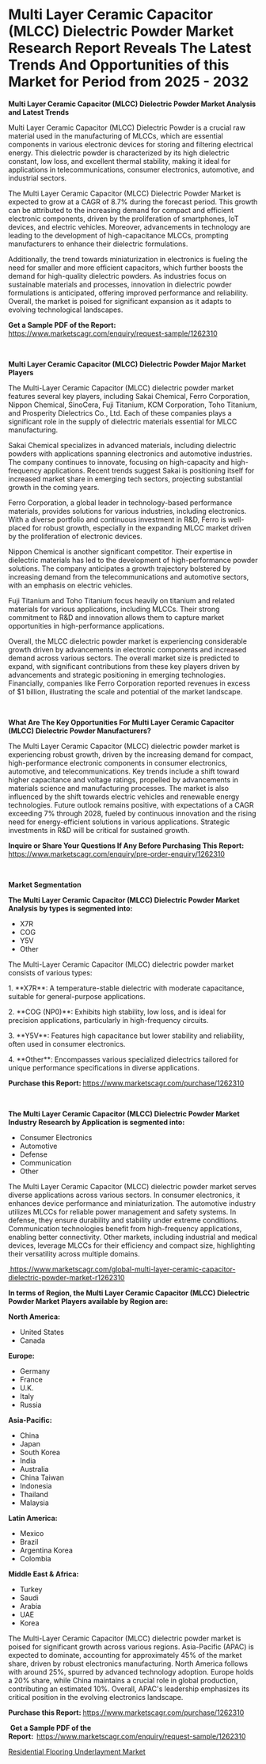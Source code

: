 <p><h1>Multi Layer Ceramic Capacitor (MLCC) Dielectric Powder Market Research Report Reveals The Latest Trends And Opportunities of this Market for Period from 2025 - 2032</h1></p><p><strong>Multi Layer Ceramic Capacitor (MLCC) Dielectric Powder Market Analysis and Latest Trends</strong></p>
<p><p>Multi Layer Ceramic Capacitor (MLCC) Dielectric Powder is a crucial raw material used in the manufacturing of MLCCs, which are essential components in various electronic devices for storing and filtering electrical energy. This dielectric powder is characterized by its high dielectric constant, low loss, and excellent thermal stability, making it ideal for applications in telecommunications, consumer electronics, automotive, and industrial sectors.</p><p>The Multi Layer Ceramic Capacitor (MLCC) Dielectric Powder Market is expected to grow at a CAGR of 8.7% during the forecast period. This growth can be attributed to the increasing demand for compact and efficient electronic components, driven by the proliferation of smartphones, IoT devices, and electric vehicles. Moreover, advancements in technology are leading to the development of high-capacitance MLCCs, prompting manufacturers to enhance their dielectric formulations.</p><p>Additionally, the trend towards miniaturization in electronics is fueling the need for smaller and more efficient capacitors, which further boosts the demand for high-quality dielectric powders. As industries focus on sustainable materials and processes, innovation in dielectric powder formulations is anticipated, offering improved performance and reliability. Overall, the market is poised for significant expansion as it adapts to evolving technological landscapes.</p></p>
<p><strong>Get a Sample PDF of the Report:&nbsp;</strong> <a href="https://www.marketscagr.com/enquiry/request-sample/1262310?utm_campaign=1848&utm_medium=2&utm_source=Github&utm_content=ia&utm_term=02022025&utm_id=multi-layer-ceramic-capacitor-mlcc-dielectric-powder">https://www.marketscagr.com/enquiry/request-sample/1262310</a></p>
<p>&nbsp;</p>
<p><strong>Multi Layer Ceramic Capacitor (MLCC) Dielectric Powder Major Market Players</strong></p>
<p><p>The Multi-Layer Ceramic Capacitor (MLCC) dielectric powder market features several key players, including Sakai Chemical, Ferro Corporation, Nippon Chemical, SinoCera, Fuji Titanium, KCM Corporation, Toho Titanium, and Prosperity Dielectrics Co., Ltd. Each of these companies plays a significant role in the supply of dielectric materials essential for MLCC manufacturing.</p><p>Sakai Chemical specializes in advanced materials, including dielectric powders with applications spanning electronics and automotive industries. The company continues to innovate, focusing on high-capacity and high-frequency applications. Recent trends suggest Sakai is positioning itself for increased market share in emerging tech sectors, projecting substantial growth in the coming years.</p><p>Ferro Corporation, a global leader in technology-based performance materials, provides solutions for various industries, including electronics. With a diverse portfolio and continuous investment in R&D, Ferro is well-placed for robust growth, especially in the expanding MLCC market driven by the proliferation of electronic devices.</p><p>Nippon Chemical is another significant competitor. Their expertise in dielectric materials has led to the development of high-performance powder solutions. The company anticipates a growth trajectory bolstered by increasing demand from the telecommunications and automotive sectors, with an emphasis on electric vehicles.</p><p>Fuji Titanium and Toho Titanium focus heavily on titanium and related materials for various applications, including MLCCs. Their strong commitment to R&D and innovation allows them to capture market opportunities in high-performance applications.</p><p>Overall, the MLCC dielectric powder market is experiencing considerable growth driven by advancements in electronic components and increased demand across various sectors. The overall market size is predicted to expand, with significant contributions from these key players driven by advancements and strategic positioning in emerging technologies. Financially, companies like Ferro Corporation reported revenues in excess of $1 billion, illustrating the scale and potential of the market landscape.</p></p>
<p>&nbsp;</p>
<p><strong>What Are The Key Opportunities For Multi Layer Ceramic Capacitor (MLCC) Dielectric Powder Manufacturers?</strong></p>
<p><p>The Multi Layer Ceramic Capacitor (MLCC) dielectric powder market is experiencing robust growth, driven by the increasing demand for compact, high-performance electronic components in consumer electronics, automotive, and telecommunications. Key trends include a shift toward higher capacitance and voltage ratings, propelled by advancements in materials science and manufacturing processes. The market is also influenced by the shift towards electric vehicles and renewable energy technologies. Future outlook remains positive, with expectations of a CAGR exceeding 7% through 2028, fueled by continuous innovation and the rising need for energy-efficient solutions in various applications. Strategic investments in R&D will be critical for sustained growth.</p></p>
<p><strong>Inquire or Share Your Questions If Any Before Purchasing This Report:</strong> <a href="https://www.marketscagr.com/enquiry/pre-order-enquiry/1262310?utm_campaign=1848&utm_medium=2&utm_source=Github&utm_content=ia&utm_term=02022025&utm_id=multi-layer-ceramic-capacitor-mlcc-dielectric-powder">https://www.marketscagr.com/enquiry/pre-order-enquiry/1262310</a></p>
<p>&nbsp;</p>
<p><strong>Market Segmentation</strong></p>
<p><strong>The Multi Layer Ceramic Capacitor (MLCC) Dielectric Powder Market Analysis by types is segmented into:</strong></p>
<p><ul><li>X7R</li><li>COG</li><li>Y5V</li><li>Other</li></ul></p>
<p><p>The Multi-Layer Ceramic Capacitor (MLCC) dielectric powder market consists of various types: </p><p>1. **X7R**: A temperature-stable dielectric with moderate capacitance, suitable for general-purpose applications. </p><p>2. **COG (NP0)**: Exhibits high stability, low loss, and is ideal for precision applications, particularly in high-frequency circuits. </p><p>3. **Y5V**: Features high capacitance but lower stability and reliability, often used in consumer electronics. </p><p>4. **Other**: Encompasses various specialized dielectrics tailored for unique performance specifications in diverse applications.</p></p>
<p><strong>Purchase this Report:&nbsp;</strong><a href="https://www.marketscagr.com/purchase/1262310?utm_campaign=1848&utm_medium=2&utm_source=Github&utm_content=ia&utm_term=02022025&utm_id=multi-layer-ceramic-capacitor-mlcc-dielectric-powder">https://www.marketscagr.com/purchase/1262310</a></p>
<p>&nbsp;</p>
<p><strong>The Multi Layer Ceramic Capacitor (MLCC) Dielectric Powder Market Industry Research by Application is segmented into:</strong></p>
<p><ul><li>Consumer Electronics</li><li>Automotive</li><li>Defense</li><li>Communication</li><li>Other</li></ul></p>
<p><p>The Multi Layer Ceramic Capacitor (MLCC) dielectric powder market serves diverse applications across various sectors. In consumer electronics, it enhances device performance and miniaturization. The automotive industry utilizes MLCCs for reliable power management and safety systems. In defense, they ensure durability and stability under extreme conditions. Communication technologies benefit from high-frequency applications, enabling better connectivity. Other markets, including industrial and medical devices, leverage MLCCs for their efficiency and compact size, highlighting their versatility across multiple domains.</p></p>
<p><a href="https://www.marketscagr.com/global-multi-layer-ceramic-capacitor-dielectric-powder-market-r1262310?utm_campaign=1848&utm_medium=2&utm_source=Github&utm_content=ia&utm_term=02022025&utm_id=multi-layer-ceramic-capacitor-mlcc-dielectric-powder">&nbsp;https://www.marketscagr.com/global-multi-layer-ceramic-capacitor-dielectric-powder-market-r1262310</a></p>
<p><strong>In terms of Region, the Multi Layer Ceramic Capacitor (MLCC) Dielectric Powder Market Players available by Region are:</strong></p>
<p>
    <p> <strong> North America: </strong>
        <ul>
            <li>United States</li>
            <li>Canada</li>
        </ul>
        </p> 
    <p> <strong> Europe: </strong>
        <ul>
            <li>Germany</li>
            <li>France</li>
            <li>U.K.</li>
            <li>Italy</li>
            <li>Russia</li>
        </ul>
        </p> 
    <p> <strong> Asia-Pacific: </strong>
        <ul>
            <li>China</li>
            <li>Japan</li>
            <li>South Korea</li>
            <li>India</li>
            <li>Australia</li>
            <li>China Taiwan</li>
            <li>Indonesia</li>
            <li>Thailand</li>
            <li>Malaysia</li>
        </ul>
        </p> 
    <p> <strong> Latin America: </strong>
        <ul>
            <li>Mexico</li>
            <li>Brazil</li>
            <li>Argentina Korea</li>
            <li>Colombia</li>
        </ul>
        </p> 
    <p> <strong> Middle East & Africa: </strong>
        <ul>
            <li>Turkey</li>
            <li>Saudi</li>
            <li>Arabia</li>
            <li>UAE</li>
            <li>Korea</li>
        </ul>
    </p>
    </p>
<p><p>The Multi-Layer Ceramic Capacitor (MLCC) dielectric powder market is poised for significant growth across various regions. Asia-Pacific (APAC) is expected to dominate, accounting for approximately 45% of the market share, driven by robust electronics manufacturing. North America follows with around 25%, spurred by advanced technology adoption. Europe holds a 20% share, while China maintains a crucial role in global production, contributing an estimated 10%. Overall, APAC's leadership emphasizes its critical position in the evolving electronics landscape.</p></p>
<p><strong>Purchase this Report: </strong><a href="https://www.marketscagr.com/purchase/1262310?utm_campaign=1848&utm_medium=2&utm_source=Github&utm_content=ia&utm_term=02022025&utm_id=multi-layer-ceramic-capacitor-mlcc-dielectric-powder">https://www.marketscagr.com/purchase/1262310</a></p>
<p>&nbsp;<strong>Get a Sample PDF of the Report:&nbsp;&nbsp;</strong><a href="https://www.marketscagr.com/enquiry/request-sample/1262310?utm_campaign=1848&utm_medium=2&utm_source=Github&utm_content=ia&utm_term=02022025&utm_id=multi-layer-ceramic-capacitor-mlcc-dielectric-powder">https://www.marketscagr.com/enquiry/request-sample/1262310</a></p>
<p><strong></strong></p>
<p><p><a href="https://github.com/marloy8/Market-Research-Report-List-7/blob/main/residential-flooring-underlayment-market.md?utm_campaign=1848&utm_medium=2&utm_source=Github&utm_content=ia&utm_term=02022025&utm_id=multi-layer-ceramic-capacitor-mlcc-dielectric-powder">Residential Flooring Underlayment Market</a></p></p>
